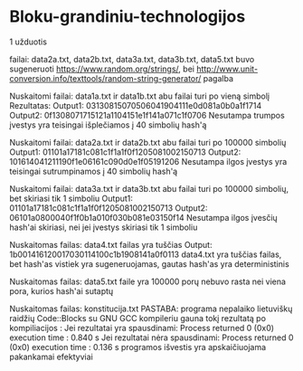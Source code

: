 # Bloku-grandiniu-technologijos

1 užduotis

failai: data2a.txt, data2b.txt, data3a.txt, data3b.txt, data5.txt buvo sugeneruoti https://www.random.org/strings/, bei http://www.unit-conversion.info/texttools/random-string-generator/ pagalba


Nuskaitomi failai: data1a.txt ir data1b.txt
abu failai turi po vieną simbolį
Rezultatas:
Output1: 03130815070506041904111e0d081a0b0a1f1714
Output2: 0f1308071715121a1104151e1f141a071c1f0706
Nesutampa
trumpos įvestys yra teisingai išplečiamos į 40 simbolių hash'ą


Nuskaitomi failai: data2a.txt ir data2b.txt
abu failai turi po 100000 simbolių
Output1: 01101a17181c081c1f1a1f0f1205081002150713
Output2: 101614041211190f1e06161c090d0e1f05191206
Nesutampa
ilgos įvestys yra teisingai sutrumpinamos į 40 simbolių hash'ą


Nuskaitomi failai: data3a.txt ir data3b.txt
abu failai turi po 100000 simbolių, bet skiriasi tik 1 simboliu
Output1: 01101a17181c081c1f1a1f0f1205081002150713
Output2: 06101a0800040f1f0b1a010f030b081e03150f14
Nesutampa
ilgos įvesčių hash'ai skiriasi, nei jei įvestys skiriasi tik 1 simboliu


Nuskaitomas failas: data4.txt
failas yra tuščias
Output: 1b001416120017030114100c1b1908141a0f0113
data4.txt yra tuščias failas, bet hash'as vistiek yra sugeneruojamas, gautas hash'as yra deterministinis


Nuskaitomas failas: data5.txt
faile yra 100000 porų
nebuvo rasta nei viena pora, kurios hash'ai sutaptų


Nuskaitomas failas: konstitucija.txt
PASTABA: programa nepalaiko lietuviškų raidžių
Code::Blocks su GNU GCC kompileriu gauna tokį rezultatą po kompiliacijos :
Jei rezultatai yra spausdinami: Process returned 0 (0x0)   execution time : 0.840 s
Jei rezultatai nėra spausdinami: Process returned 0 (0x0)   execution time : 0.136 s 
programos išvestis yra apskaičiuojama pakankamai efektyviai
